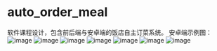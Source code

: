 # auto_order_meal
软件课程设计，包含前后端与安卓端的饭店自主订菜系统。
安卓端示例图：
![image](Android/注册.png)
![image](Android/登录.png)
![image](Android/饭店列表.png)
![image](Android/菜品列表.png)
![image](Android/推荐菜品并下单.png)
![image](Android/付款.png)
![image](Android/评价.png)
